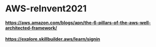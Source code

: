 # AWS-reInvent2021

#### https://aws.amazon.com/blogs/apn/the-6-pillars-of-the-aws-well-architected-framework/
#### https://explore.skillbuilder.aws/learn/signin
